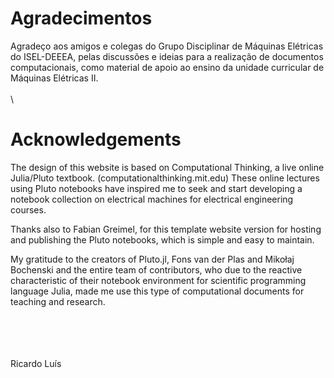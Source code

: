 # Agradecimentos


Agradeço aos amigos e colegas do Grupo Disciplinar de Máquinas Elétricas do ISEL-DEEEA, pelas discussões e ideias para a realização de documentos computacionais, como material de apoio ao ensino da unidade curricular de Máquinas Elétricas II.
\
\
\

# Acknowledgements


The design of this website is based on Computational Thinking, a live online Julia/Pluto textbook. (computationalthinking.mit.edu) These online lectures using Pluto notebooks have inspired me to seek and start developing a notebook collection on electrical machines for electrical engineering courses. 

Thanks also to Fabian Greimel, for this template website version for hosting and publishing the Pluto notebooks, which is simple and easy to maintain. 


My gratitude to the creators of Pluto.jl, Fons van der Plas and Mikołaj Bochenski and the entire team of contributors, who due to the reactive characteristic of their notebook environment for scientific programming language Julia, made me use this type of computational documents for teaching and research.


\
\
\
\
Ricardo Luís
